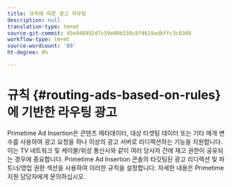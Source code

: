 ```yaml
---
title: 규칙에 따른 광고 라우팅
description: null
translation-type: tm+mt
source-git-commit: d5e948992d7c59e80b530c8f4619adbffc3c03d8
workflow-type: tm+mt
source-wordcount: '89'
ht-degree: 0%

---
```



# 규칙 {#routing-ads-based-on-rules}에 기반한 라우팅 광고

Primetime Ad Insertion은 콘텐츠 메타데이터, 대상 타겟팅 데이터 또는 기타 매개 변수를 사용하여 광고 요청을 하나 이상의 광고 서버로 리디렉션하는 기능을 지원합니다. 이는 TV 네트워크 및 케이블/위성 통신사와 같이 여러 당사자 간에 재고 권한이 공유되는 경우에 중요합니다. Primetime Ad Insertion 콘솔의 타깃팅된 광고 리디렉션 및 파트너/영업 권한 섹션을 사용하여 이러한 규칙을 설정합니다. 자세한 내용은 Primetime 지원 담당자에게 문의하십시오.
